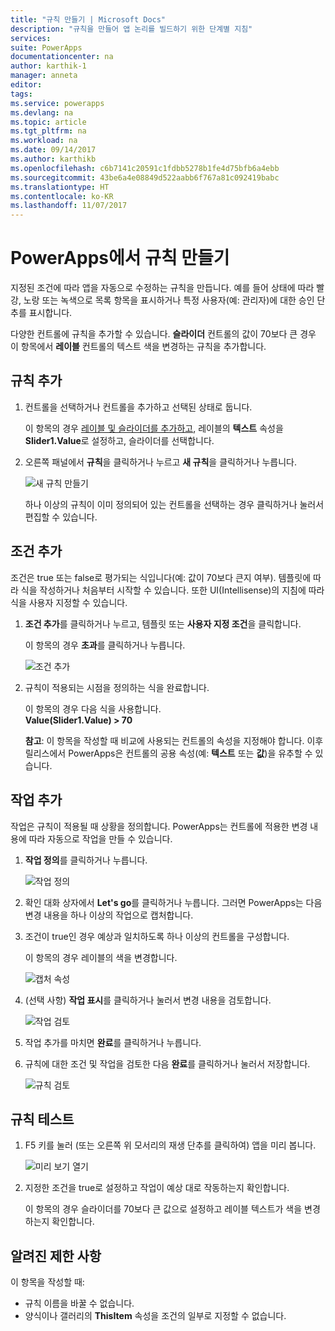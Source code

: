 ```yaml
---
title: "규칙 만들기 | Microsoft Docs"
description: "규칙을 만들어 앱 논리를 빌드하기 위한 단계별 지침"
services: 
suite: PowerApps
documentationcenter: na
author: karthik-1
manager: anneta
editor: 
tags: 
ms.service: powerapps
ms.devlang: na
ms.topic: article
ms.tgt_pltfrm: na
ms.workload: na
ms.date: 09/14/2017
ms.author: karthikb
ms.openlocfilehash: c6b7141c20591c1fdbb5278b1fe4d75bfb6a4ebb
ms.sourcegitcommit: 43be6a4e08849d522aabb6f767a81c092419babc
ms.translationtype: HT
ms.contentlocale: ko-KR
ms.lasthandoff: 11/07/2017
---
```

# <a name="create-a-rule-in-powerapps"></a>PowerApps에서 규칙 만들기
지정된 조건에 따라 앱을 자동으로 수정하는 규칙을 만듭니다. 예를 들어 상태에 따라 빨강, 노랑 또는 녹색으로 목록 항목을 표시하거나 특정 사용자(예: 관리자)에 대한 승인 단추를 표시합니다.

다양한 컨트롤에 규칙을 추가할 수 있습니다. **슬라이더** 컨트롤의 값이 70보다 큰 경우 이 항목에서 **레이블** 컨트롤의 텍스트 색을 변경하는 규칙을 추가합니다.

## <a name="add-a-rule"></a>규칙 추가
1. 컨트롤을 선택하거나 컨트롤을 추가하고 선택된 상태로 둡니다.
   
    이 항목의 경우 [레이블 및 슬라이더를 추가하고](add-configure-controls.md), 레이블의 **텍스트** 속성을 **Slider1.Value**로 설정하고, 슬라이더를 선택합니다.
2. 오른쪽 패널에서 **규칙**을 클릭하거나 누르고 **새 규칙**을 클릭하거나 누릅니다.
   
    ![새 규칙 만들기](./media/working-with-rules/new-rule.png)
   
    하나 이상의 규칙이 이미 정의되어 있는 컨트롤을 선택하는 경우 클릭하거나 눌러서 편집할 수 있습니다.  

## <a name="add-a-condition"></a>조건 추가
조건은 true 또는 false로 평가되는 식입니다(예: 값이 70보다 큰지 여부). 템플릿에 따라 식을 작성하거나 처음부터 시작할 수 있습니다. 또한 UI(Intellisense)의 지침에 따라 식을 사용자 지정할 수 있습니다.

1. **조건 추가**를 클릭하거나 누르고, 템플릿 또는 **사용자 지정 조건**을 클릭합니다.
   
    이 항목의 경우 **초과**를 클릭하거나 누릅니다.
   
    ![조건 추가](./media/working-with-rules/rule-conditions.png)
2. 규칙이 적용되는 시점을 정의하는 식을 완료합니다.
   
    이 항목의 경우 다음 식을 사용합니다. <br>**Value(Slider1.Value) > 70**
   
    **참고**: 이 항목을 작성할 때 비교에 사용되는 컨트롤의 속성을 지정해야 합니다. 이후 릴리스에서 PowerApps은 컨트롤의 공용 속성(예: **텍스트** 또는 **값**)을 유추할 수 있습니다.

## <a name="add-an-action"></a>작업 추가
작업은 규칙이 적용될 때 상황을 정의합니다. PowerApps는 컨트롤에 적용한 변경 내용에 따라 자동으로 작업을 만들 수 있습니다.

1. **작업 정의**를 클릭하거나 누릅니다.
   
    ![작업 정의](./media/working-with-rules/rule-define-actions.png)
2. 확인 대화 상자에서 **Let's go**를 클릭하거나 누릅니다. 그러면 PowerApps는 다음 변경 내용을 하나 이상의 작업으로 캡처합니다.
3. 조건이 true인 경우 예상과 일치하도록 하나 이상의 컨트롤을 구성합니다.
   
    이 항목의 경우 레이블의 색을 변경합니다.
   
    ![캡처 속성](./media/working-with-rules/rule-capture-properties.png)
4. (선택 사항) **작업 표시**를 클릭하거나 눌러서 변경 내용을 검토합니다.
   
    ![작업 검토](./media/working-with-rules/rule-review-actions.png)
5. 작업 추가를 마치면 **완료**를 클릭하거나 누릅니다.
6. 규칙에 대한 조건 및 작업을 검토한 다음 **완료**를 클릭하거나 눌러서 저장합니다.
   
    ![규칙 검토](./media/working-with-rules/rule-review.png)

## <a name="test-the-rule"></a>규칙 테스트
1. F5 키를 눌러 (또는 오른쪽 위 모서리의 재생 단추를 클릭하여) 앱을 미리 봅니다.
   
    ![미리 보기 열기](./media/working-with-rules/open-preview.png)
2. 지정한 조건을 true로 설정하고 작업이 예상 대로 작동하는지 확인합니다.
   
    이 항목의 경우 슬라이더를 70보다 큰 값으로 설정하고 레이블 텍스트가 색을 변경하는지 확인합니다.

## <a name="known-limitations"></a>알려진 제한 사항
이 항목을 작성할 때:

* 규칙 이름을 바꿀 수 없습니다.
* 양식이나 갤러리의 **ThisItem** 속성을 조건의 일부로 지정할 수 없습니다.

